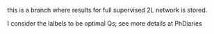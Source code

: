 this is a branch where results for full supervised 2L network is stored.

I consider the lalbels to be optimal Qs; see more details at PhDiaries
